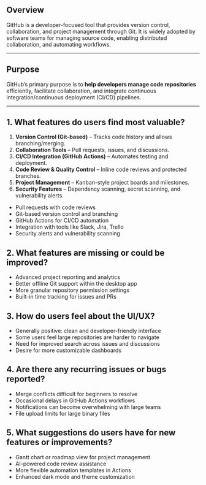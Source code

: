 ## Overview
GitHub is a developer-focused tool that provides version control, collaboration, and project management through Git. It is widely adopted by software teams for managing source code, enabling distributed collaboration, and automating workflows.

---

## Purpose
GitHub’s primary purpose is to **help developers manage code repositories** efficiently, facilitate collaboration, and integrate continuous integration/continuous deployment (CI/CD) pipelines.

---

## 1. What features do users find most valuable?

1. **Version Control (Git-based)** – Tracks code history and allows branching/merging.  
2. **Collaboration Tools** – Pull requests, issues, and discussions.  
3. **CI/CD Integration (GitHub Actions)** – Automates testing and deployment.  
4. **Code Review & Quality Control** – Inline code reviews and protected branches.  
5. **Project Management** – Kanban-style project boards and milestones.  
6. **Security Features** – Dependency scanning, secret scanning, and vulnerability alerts.

- Pull requests with code reviews  
- Git-based version control and branching  
- GitHub Actions for CI/CD automation  
- Integration with tools like Slack, Jira, Trello  
- Security alerts and vulnerability scanning  

## 2. What features are missing or could be improved?

- Advanced project reporting and analytics  
- Better offline Git support within the desktop app  
- More granular repository permission settings  
- Built-in time tracking for issues and PRs  

## 3. How do users feel about the UI/UX?

- Generally positive: clean and developer-friendly interface  
- Some users feel large repositories are harder to navigate  
- Need for improved search across issues and discussions  
- Desire for more customizable dashboards  

## 4. Are there any recurring issues or bugs reported?

- Merge conflicts difficult for beginners to resolve  
- Occasional delays in GitHub Actions workflows  
- Notifications can become overwhelming with large teams  
- File upload limits for large binary files  

## 5. What suggestions do users have for new features or improvements?

- Gantt chart or roadmap view for project management  
- AI-powered code review assistance  
- More flexible automation templates in Actions  
- Enhanced dark mode and theme customization  
